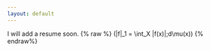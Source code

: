 ```yaml
---
layout: default
---
```

I will add a resume soon.
{% raw %}
\(\|f\|_1 = \int_X |f(x)|\;d\mu(x)\)
{% endraw%}

